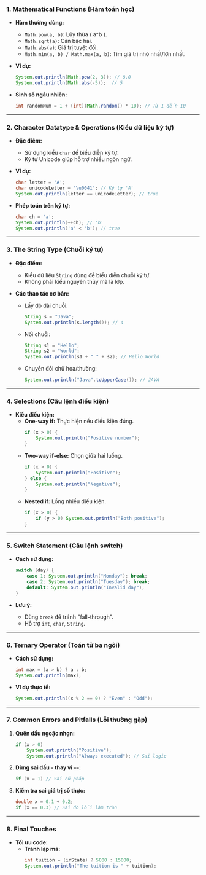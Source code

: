 ### **1. Mathematical Functions (Hàm toán học)**

- **Hàm thường dùng:**

  - `Math.pow(a, b)`: Lũy thừa \( a^b \).
  - `Math.sqrt(a)`: Căn bậc hai.
  - `Math.abs(a)`: Giá trị tuyệt đối.
  - `Math.min(a, b) / Math.max(a, b)`: Tìm giá trị nhỏ nhất/lớn nhất.

- **Ví dụ:**

  ```java
  System.out.println(Math.pow(2, 3)); // 8.0
  System.out.println(Math.abs(-5));  // 5
  ```

- **Sinh số ngẫu nhiên:**
  ```java
  int randomNum = 1 + (int)(Math.random() * 10); // Từ 1 đến 10
  ```

---

### **2. Character Datatype & Operations (Kiểu dữ liệu ký tự)**

- **Đặc điểm:**

  - Sử dụng kiểu `char` để biểu diễn ký tự.
  - Ký tự Unicode giúp hỗ trợ nhiều ngôn ngữ.

- **Ví dụ:**

  ```java
  char letter = 'A';
  char unicodeLetter = '\u0041'; // Ký tự 'A'
  System.out.println(letter == unicodeLetter); // true
  ```

- **Phép toán trên ký tự:**
  ```java
  char ch = 'a';
  System.out.println(++ch); // 'b'
  System.out.println('a' < 'b'); // true
  ```

---

### **3. The String Type (Chuỗi ký tự)**

- **Đặc điểm:**

  - Kiểu dữ liệu `String` dùng để biểu diễn chuỗi ký tự.
  - Không phải kiểu nguyên thủy mà là lớp.

- **Các thao tác cơ bản:**
  - Lấy độ dài chuỗi:
    ```java
    String s = "Java";
    System.out.println(s.length()); // 4
    ```
  - Nối chuỗi:
    ```java
    String s1 = "Hello";
    String s2 = "World";
    System.out.println(s1 + " " + s2); // Hello World
    ```
  - Chuyển đổi chữ hoa/thường:
    ```java
    System.out.println("Java".toUpperCase()); // JAVA
    ```

---

### **4. Selections (Câu lệnh điều kiện)**

- **Kiểu điều kiện:**
  - **One-way if:** Thực hiện nếu điều kiện đúng.
    ```java
    if (x > 0) {
        System.out.println("Positive number");
    }
    ```
  - **Two-way if-else:** Chọn giữa hai luồng.
    ```java
    if (x > 0) {
        System.out.println("Positive");
    } else {
        System.out.println("Negative");
    }
    ```
  - **Nested if:** Lồng nhiều điều kiện.
    ```java
    if (x > 0) {
        if (y > 0) System.out.println("Both positive");
    }
    ```

---

### **5. Switch Statement (Câu lệnh switch)**

- **Cách sử dụng:**

  ```java
  switch (day) {
      case 1: System.out.println("Monday"); break;
      case 2: System.out.println("Tuesday"); break;
      default: System.out.println("Invalid day");
  }
  ```

- **Lưu ý:**
  - Dùng `break` để tránh "fall-through".
  - Hỗ trợ `int`, `char`, `String`.

---

### **6. Ternary Operator (Toán tử ba ngôi)**

- **Cách sử dụng:**

  ```java
  int max = (a > b) ? a : b;
  System.out.println(max);
  ```

- **Ví dụ thực tế:**
  ```java
  System.out.println((x % 2 == 0) ? "Even" : "Odd");
  ```

---

### **7. Common Errors and Pitfalls (Lỗi thường gặp)**

1. **Quên dấu ngoặc nhọn:**
   ```java
   if (x > 0)
       System.out.println("Positive");
       System.out.println("Always executed"); // Sai logic
   ```
2. **Dùng sai dấu `=` thay vì `==`:**

   ```java
   if (x = 1) // Sai cú pháp
   ```

3. **Kiểm tra sai giá trị số thực:**
   ```java
   double x = 0.1 + 0.2;
   if (x == 0.3) // Sai do lỗi làm tròn
   ```

---

### **8. Final Touches**

- **Tối ưu code:**
  - **Tránh lặp mã:**
    ```java
    int tuition = (inState) ? 5000 : 15000;
    System.out.println("The tuition is " + tuition);
    ```
